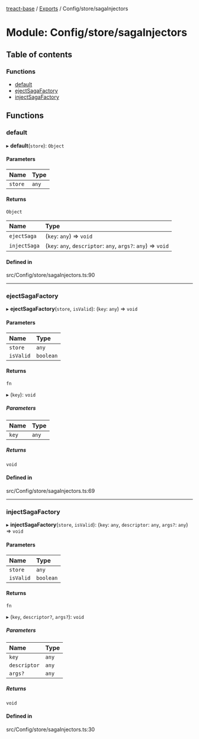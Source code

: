 [treact-base](../README.md) / [Exports](../modules.md) / Config/store/sagaInjectors

# Module: Config/store/sagaInjectors

## Table of contents

### Functions

- [default](Config_store_sagaInjectors.md#default)
- [ejectSagaFactory](Config_store_sagaInjectors.md#ejectsagafactory)
- [injectSagaFactory](Config_store_sagaInjectors.md#injectsagafactory)

## Functions

### default

▸ **default**(`store`): `Object`

#### Parameters

| Name | Type |
| :------ | :------ |
| `store` | `any` |

#### Returns

`Object`

| Name | Type |
| :------ | :------ |
| `ejectSaga` | (`key`: `any`) => `void` |
| `injectSaga` | (`key`: `any`, `descriptor`: `any`, `args?`: `any`) => `void` |

#### Defined in

src/Config/store/sagaInjectors.ts:90

___

### ejectSagaFactory

▸ **ejectSagaFactory**(`store`, `isValid`): (`key`: `any`) => `void`

#### Parameters

| Name | Type |
| :------ | :------ |
| `store` | `any` |
| `isValid` | `boolean` |

#### Returns

`fn`

▸ (`key`): `void`

##### Parameters

| Name | Type |
| :------ | :------ |
| `key` | `any` |

##### Returns

`void`

#### Defined in

src/Config/store/sagaInjectors.ts:69

___

### injectSagaFactory

▸ **injectSagaFactory**(`store`, `isValid`): (`key`: `any`, `descriptor`: `any`, `args?`: `any`) => `void`

#### Parameters

| Name | Type |
| :------ | :------ |
| `store` | `any` |
| `isValid` | `boolean` |

#### Returns

`fn`

▸ (`key`, `descriptor?`, `args?`): `void`

##### Parameters

| Name | Type |
| :------ | :------ |
| `key` | `any` |
| `descriptor` | `any` |
| `args?` | `any` |

##### Returns

`void`

#### Defined in

src/Config/store/sagaInjectors.ts:30

